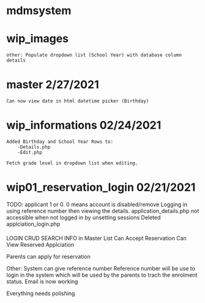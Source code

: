 # mdmsystem

# wip_images

    other: Populate dropdown list (School Year) with database column details
# master 2/27/2021
    Can now view date in html datetime picker (Birthday)

# wip_informations 02/24/2021
    Added Birthday and School Year Rows to: 
        -Details.php
        -Edit.php

    Fetch grade level in dropdown list when editing.
    



# wip01_reservation_login 02/21/2021 
TODO: applicant 1 or 0. 0 means account is disabled/remove
    Logging in using reference number then viewing the details.
    application_details.php not accessible when not logged in by unsetting sessions
    Deleted applciation_login.php
####


LOGIN 
CRUD
SEARCH INFO in Master List
Can Accept Reservation
Can View Reserved Applciation


Parents can apply for reservation

Other: 
System can give reference number
Reference number will be use to login in the system which will be used by the parents to trach the enrolment status.
Email is now working

Everything needs polishing
